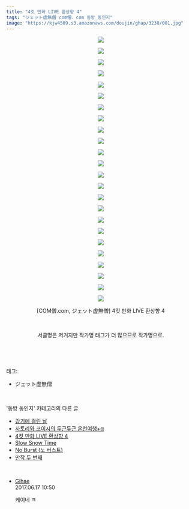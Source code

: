 ```yaml
---
title: "4컷 만화 LIVE 환상향 4"
tags: "ジェット虚無僧 com僧．com 동방_동인지"
image: "https://kjw4569.s3.amazonaws.com/doujin/ghap/3238/001.jpg"
---
```

<div class="article">
<p style="text-align: center; clear: none; float: none;"><img src="{{ site.imgserver3 }}/ghap/3238/001.jpg"/></p>
<p style="text-align: center; clear: none; float: none;"><img src="{{ site.imgserver3 }}/ghap/3238/002.jpg"/></p>
<p style="text-align: center; clear: none; float: none;"><img src="{{ site.imgserver3 }}/ghap/3238/003.jpg"/></p>
<p style="text-align: center; clear: none; float: none;"><img src="{{ site.imgserver3 }}/ghap/3238/004.jpg"/></p>
<p style="text-align: center; clear: none; float: none;"><img src="{{ site.imgserver3 }}/ghap/3238/005.jpg"/></p>
<p style="text-align: center; clear: none; float: none;"><img src="{{ site.imgserver3 }}/ghap/3238/006.jpg"/></p>
<p style="text-align: center; clear: none; float: none;"><img src="{{ site.imgserver3 }}/ghap/3238/007.jpg"/></p>
<p style="text-align: center; clear: none; float: none;"><img src="{{ site.imgserver3 }}/ghap/3238/008.jpg"/></p>
<p style="text-align: center; clear: none; float: none;"><img src="{{ site.imgserver3 }}/ghap/3238/009.jpg"/></p>
<p style="text-align: center; clear: none; float: none;"><img src="{{ site.imgserver3 }}/ghap/3238/010.jpg"/></p>
<p style="text-align: center; clear: none; float: none;"><img src="{{ site.imgserver3 }}/ghap/3238/011.jpg"/></p>
<p style="text-align: center; clear: none; float: none;"><img src="{{ site.imgserver3 }}/ghap/3238/012.jpg"/></p>
<p style="text-align: center; clear: none; float: none;"><img src="{{ site.imgserver3 }}/ghap/3238/013.jpg"/></p>
<p style="text-align: center; clear: none; float: none;"><img src="{{ site.imgserver3 }}/ghap/3238/014.jpg"/></p>
<p style="text-align: center; clear: none; float: none;"><img src="{{ site.imgserver3 }}/ghap/3238/015.jpg"/></p>
<p style="text-align: center; clear: none; float: none;"><img src="{{ site.imgserver3 }}/ghap/3238/016.jpg"/></p>
<p style="text-align: center; clear: none; float: none;"><img src="{{ site.imgserver3 }}/ghap/3238/017.jpg"/></p>
<p style="text-align: center; clear: none; float: none;"><img src="{{ site.imgserver3 }}/ghap/3238/018.jpg"/></p>
<p style="text-align: center; clear: none; float: none;"><img src="{{ site.imgserver3 }}/ghap/3238/019.jpg"/></p>
<p style="text-align: center; clear: none; float: none;"><img src="{{ site.imgserver3 }}/ghap/3238/020.jpg"/></p>
<p style="text-align: center; clear: none; float: none;"><img src="{{ site.imgserver3 }}/ghap/3238/021.jpg"/></p>
<p style="text-align: center; clear: none; float: none;"><img src="{{ site.imgserver3 }}/ghap/3238/022.jpg"/></p>
<p style="text-align: center; clear: none; float: none;"><img src="{{ site.imgserver3 }}/ghap/3238/023.jpg"/></p>
<p style="text-align: center; clear: none; float: none;"><img src="{{ site.imgserver3 }}/ghap/3238/024.png"/></p>
<p style="text-align: center; clear: none; float: none;">[COM僧.com, ジェット虚無僧] 4컷 만화 LIVE 환상향 4</p>
<p style="text-align: center; clear: none; float: none;"><br/></p>
<p style="text-align: center; clear: none; float: none;">서클명은 저거지만 작가명 태그가 더 많으므로 작가명으로.</p>
<p><br/></p>
</div><br/>
<div class="tagTrail">
<p>태그: </p>
<ul>
<li>ジェット虚無僧</li>
</ul>
</div><br/>
<div class="another">
<p>'동방 동인지' 카테고리의 다른 글</p>
<ul>
<li><a href="/ghap_3240">감기에 걸린 날</a></li>
<li><a href="/ghap_3239">사토리와 코이시의 두근두근 온천여행+α</a></li>
<li><a href="/ghap_3238">4컷 만화 LIVE 환상향 4</a></li>
<li><a href="/ghap_3237">Slow Snow Time</a></li>
<li><a href="/ghap_3236">No Burst (노 버스트)</a></li>
<li><a href="/ghap_3235">만작 두 번째</a></li>
</ul>
</div><br/>
<div class="cb_module cb_fluid">
<div class="cb_wrt cb_profile">
<div class="comment">
<ul>
<li class="cb_thumb_off" id="comment15015596">
<div class="cb_comment_area">
<div class="cb_info_area">
<div class="cb_section">
<span class="cb_nick_name"> <a href="http://djxjdj" onclick="return openLinkInNewWindow(this)">Gihae</a></span>
</div>
<div class="cb_section">
<span class="cb_date">2017.06.17 10:50 </span>
</div>
</div>
<div class="cb_dsc_comment">
<p class="cb_dsc">
											케이네 ㅋ
										</p>
</div>
</div></li>
</ul>
</div>
</div><!-- commentList close -->
</div><br/>
